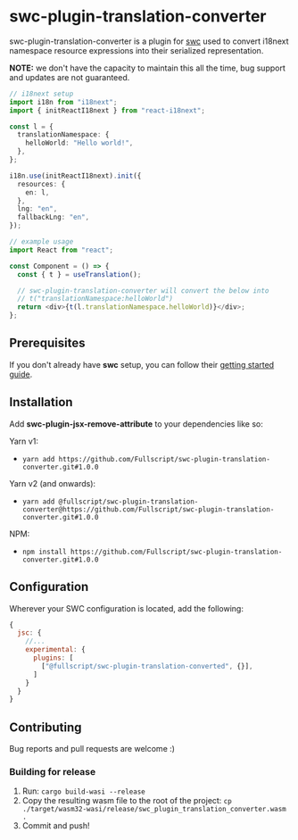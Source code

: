 # swc-plugin-translation-converter

swc-plugin-translation-converter is a plugin for [swc](https://swc.rs/) used to convert i18next namespace resource expressions into their serialized representation.

**NOTE:** we don't have the capacity to maintain this all the time, bug support and updates are not guaranteed.

```ts
// i18next setup
import i18n from "i18next";
import { initReactI18next } from "react-i18next";

const l = {
  translationNamespace: {
    helloWorld: "Hello world!",
  },
};

i18n.use(initReactI18next).init({
  resources: {
    en: l,
  },
  lng: "en",
  fallbackLng: "en",
});

// example usage
import React from "react";

const Component = () => {
  const { t } = useTranslation();

  // swc-plugin-translation-converter will convert the below into
  // t("translationNamespace:helloWorld")
  return <div>{t(l.translationNamespace.helloWorld)}</div>;
};
```

## Prerequisites

If you don't already have **swc** setup, you can follow their [getting started guide](https://swc.rs/docs/getting-started).

## Installation

Add **swc-plugin-jsx-remove-attribute** to your dependencies like so:

Yarn v1:

- `yarn add https://github.com/Fullscript/swc-plugin-translation-converter.git#1.0.0`

Yarn v2 (and onwards):

- `yarn add @fullscript/swc-plugin-translation-converter@https://github.com/Fullscript/swc-plugin-translation-converter.git#1.0.0`

NPM:

- `npm install https://github.com/Fullscript/swc-plugin-translation-converter.git#1.0.0`

## Configuration

Wherever your SWC configuration is located, add the following:

```js
{
  jsc: {
    //...
    experimental: {
      plugins: [
        ["@fullscript/swc-plugin-translation-converted", {}],
      ]
    }
  }
}
```

## Contributing

Bug reports and pull requests are welcome :)

### Building for release

1. Run: `cargo build-wasi --release`
2. Copy the resulting wasm file to the root of the project:
`cp ./target/wasm32-wasi/release/swc_plugin_translation_converter.wasm .`
3. Commit and push!
